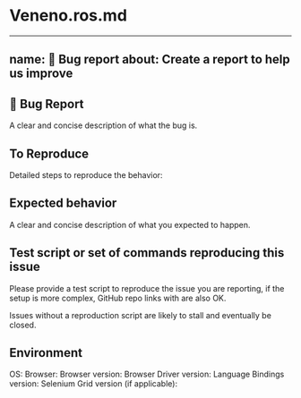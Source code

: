 # Veneno.ros.md
---

name: 🐛 Bug report
about: Create a report to help us improve
---

## 🐛 Bug Report

A clear and concise description of what the bug is.

<!-- NOTE
FIREFOX 48+ IS ONLY COMPATIBLE WITH GECKODRIVER.

If the issue is with Google Chrome consider logging an issue with chromedriver instead:
https://sites.google.com/a/chromium.org/chromedriver/help

If the issue is with Firefox GeckoDriver (aka Marionette) consider logging an issue with Mozilla:
https://bugzilla.mozilla.org/buglist.cgi?product=Testing&component=Marionette

If the issue is with Microsoft Edge consider logging an issue with Microsoft instead:
https://developer.microsoft.com/en-us/microsoft-edge/platform/issues/

If the issue is with Safari, only Safari 10+ is supported. Please log any Safari issue with Apple:
https://bugreport.apple.com/

-->

## To Reproduce

<!--
Please be sure to include an SSCCE (Short, Self Contained, Correct [compilable] example) http://sscce.org/
If you can't provide a link to the page, consider creating a reproducible page on https://jsfiddle.net/
-->

Detailed steps to reproduce the behavior:

## Expected behavior

A clear and concise description of what you expected to happen.

## Test script or set of commands reproducing this issue

Please provide a test script to reproduce the issue you are reporting, if the 
setup is more complex, GitHub repo links with are also OK.

Issues without a reproduction script are likely to stall and eventually be closed.

## Environment

OS: <!-- Windows 10? OSX? -->
Browser: <!-- Chrome? Safari?  -->
Browser version: <!-- e.g.: 70.0.3538.110 -->
Browser Driver version: <!-- e.g.: ChromeDriver 2.43, GeckoDriver 0.23 -->
Language Bindings version: <!-- e.g.: Java 3.141.0 --> 
Selenium Grid version (if applicable): <!-- e.g.: 3.141.59 --> 
